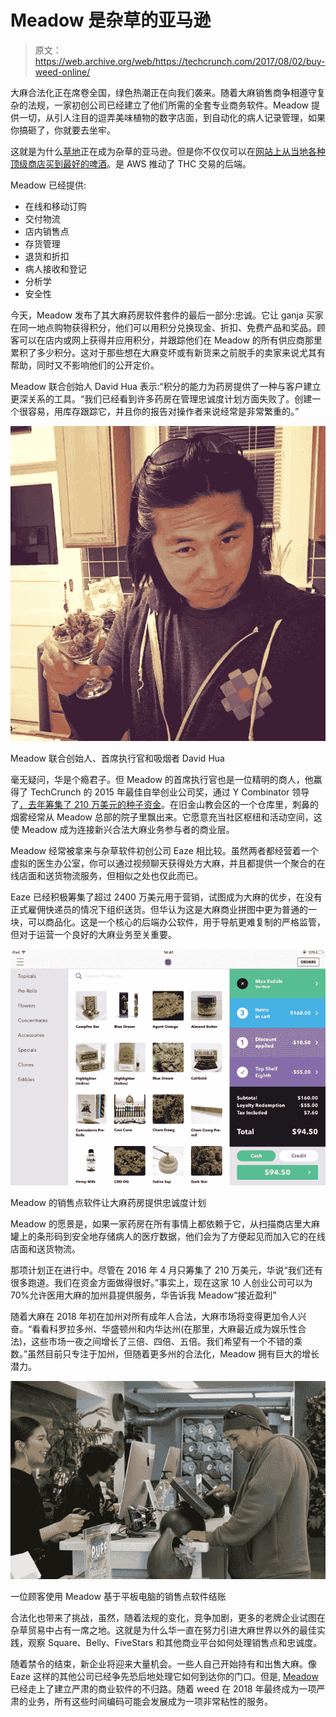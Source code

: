 # Meadow 是杂草的亚马逊 

> 原文：<https://web.archive.org/web/https://techcrunch.com/2017/08/02/buy-weed-online/>

大麻合法化正在席卷全国，绿色热潮正在向我们袭来。随着大麻销售商争相遵守复杂的法规，一家初创公司已经建立了他们所需的全套专业商务软件。Meadow 提供一切，从引人注目的逗弄美味植物的数字店面，到自动化的病人记录管理，如果你搞砸了，你就要去坐牢。

这就是为什么[草地](https://web.archive.org/web/20230207192756/https://getmeadow.com/dispensary-software)正在成为杂草的亚马逊。但是你不仅仅可以在[网站上从当地各种顶级商店买到最好的啤酒](https://web.archive.org/web/20230207192756/https://techcrunch.com/2016/04/05/from-farm-to-joint/)。是 AWS 推动了 THC 交易的后端。

Meadow 已经提供:

*   在线和移动订购
*   交付物流
*   店内销售点
*   存货管理
*   退货和折扣
*   病人接收和登记
*   分析学
*   安全性

今天，Meadow 发布了其大麻药房软件套件的最后一部分:忠诚。它让 ganja 买家在同一地点购物获得积分，他们可以用积分兑换现金、折扣、免费产品和奖品。顾客可以在店内或网上获得并应用积分，并跟踪他们在 Meadow 的所有供应商那里累积了多少积分。这对于那些想在大麻变坏或有新货来之前脱手的卖家来说尤其有帮助，同时又不影响他们的公开定价。

Meadow 联合创始人 David Hua 表示:“积分的能力为药房提供了一种与客户建立更深关系的工具。“我们已经看到许多药房在管理忠诚度计划方面失败了。创建一个很容易，用库存跟踪它，并且你的报告对操作者来说经常是非常繁重的。”

![](img/8793e980f4e013fa839680710fe84748.png)

Meadow 联合创始人、首席执行官和吸烟者 David Hua

毫无疑问，华是个瘾君子。但 Meadow 的首席执行官也是一位精明的商人，他赢得了 TechCrunch 的 2015 年最佳自举创业公司奖，通过 Y Combinator 领导了[，去年](https://web.archive.org/web/20230207192756/https://techcrunch.com/2015/02/04/cannabismd/)[筹集了 210 万美元的种子资金](https://web.archive.org/web/20230207192756/https://techcrunch.com/2016/04/05/from-farm-to-joint/)。在旧金山教会区的一个仓库里，刺鼻的烟雾经常从 Meadow 总部的院子里飘出来。它愿意充当社区枢纽和活动空间，这使 Meadow 成为连接新兴合法大麻业务参与者的商业层。

Meadow 经常被拿来与杂草软件初创公司 Eaze 相比较。虽然两者都经营着一个虚拟的医生办公室，你可以通过视频聊天获得处方大麻，并且都提供一个聚合的在线店面和送货物流服务，但相似之处也仅此而已。

Eaze 已经积极筹集了超过 2400 万美元用于营销，试图成为大麻的优步，在没有正式雇佣快递员的情况下组织送货。但华认为这是大麻商业拼图中更为普通的一块，可以商品化。这是一个核心的后端办公软件，用于导航更难复制的严格监管，但对于运营一个良好的大麻业务至关重要。

![](img/c22f33dc1b98358b2354d4578b8c591e.png)

Meadow 的销售点软件让大麻药房提供忠诚度计划

Meadow 的愿景是，如果一家药房在所有事情上都依赖于它，从扫描商店里大麻罐上的条形码到安全地存储病人的医疗数据，他们会为了方便起见而加入它的在线店面和送货物流。

那项计划正在进行中。尽管在 2016 年 4 月只筹集了 210 万美元，华说“我们还有很多跑道。我们在资金方面做得很好。”事实上，现在这家 10 人创业公司可以为 70%允许医用大麻的加州县提供服务，华告诉我 Meadow“接近盈利”

随着大麻在 2018 年初在加州对所有成年人合法，大麻市场将变得更加令人兴奋。“看看科罗拉多州、华盛顿州和内华达州(在那里，大麻最近成为娱乐性合法)，这些市场一夜之间增长了三倍、四倍、五倍。我们希望有一个不错的乘数。”虽然目前只专注于加州，但随着更多州的合法化，Meadow 拥有巨大的增长潜力。

![](img/dbff7c7f9a499e1cef040a691cb2472f.png)

一位顾客使用 Meadow 基于平板电脑的销售点软件结账

合法化也带来了挑战，虽然，随着法规的变化，竞争加剧，更多的老牌企业试图在杂草贸易中占有一席之地。这就是为什么华一直在努力引进大麻世界以外的最佳实践，观察 Square、Belly、FiveStars 和其他商业平台如何处理销售点和忠诚度。

随着禁令的结束，新企业将迎来大量机会。一些人自己开始持有和出售大麻。像 Eaze 这样的其他公司已经争先恐后地处理它如何到达你的门口。但是, [Meadow](https://web.archive.org/web/20230207192756/https://getmeadow.com/) 已经走上了建立严肃的商业软件的不归路。随着 weed 在 2018 年最终成为一项严肃的业务，所有这些时间编码可能会发展成为一项非常粘性的服务。